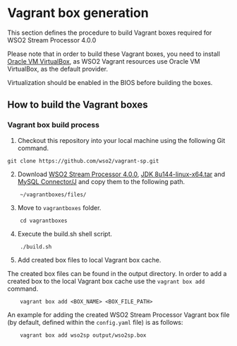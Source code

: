 # Vagrant box generation

This section defines the procedure to build Vagrant boxes required for WSO2 Stream Processor 4.0.0

Please note that in order to build these Vagrant boxes, you need to install
[Oracle VM VirtualBox](http://www.oracle.com/technetwork/server-storage/virtualbox/downloads/index.html),
as WSO2 Vagrant resources use Oracle VM VirtualBox, as the default provider.

Virtualization should be enabled in the BIOS before building the boxes.
## How to build the Vagrant boxes

### Vagrant box build process

1. Checkout this repository into your local machine using the following Git command.

```
git clone https://github.com/wso2/vagrant-sp.git
```
2. Download
	[WSO2 Stream Processor 4.0.0](https://wso2.com/analytics#download), [JDK 8u144-linux-x64.tar](http://www.oracle.com/technetwork/java/javase/downloads/jdk8-downloads-2133151.html) and [MySQL Connector/J](https://dev.mysql.com/downloads/connector/j/) and copy them to the following path.

```
	~/vagrantboxes/files/
```

3. Move to `vagrantboxes` folder.

```
	cd vagrantboxes
```

4. Execute the build.sh shell script.

```
	./build.sh
```

5. Add created box files to local Vagrant box cache.

The created box files can be found in the output directory. In order to add a created box to the local Vagrant box cache use the `vagrant box add` command.

```
	vagrant box add <BOX_NAME> <BOX_FILE_PATH>
```

An example for adding the created WSO2 Stream Processor Vagrant box file (by default, defined
within the `config.yaml` file) is as follows:

```
	vagrant box add wso2sp output/wso2sp.box
```
